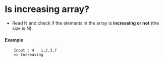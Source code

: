 # Is increasing array?

- Read N and check if the elements in the array is **increasing or not** (the size is N).
#### Example
```
    Input : 4   1,2,3,7
    >> Increasing
```
